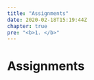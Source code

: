 ```yaml
---
title: "Assignments"
date: 2020-02-18T15:19:44Z
chapter: true
pre: "<b>1. </b>"
---
```


# Assignments

